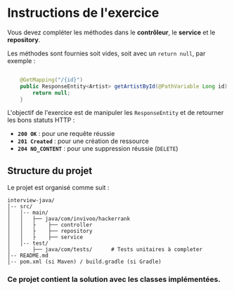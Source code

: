# Instructions de l'exercice

Vous devez compléter les méthodes dans le **contrôleur**, le **service** et le **repository**.

Les méthodes sont fournies soit vides, soit avec un `return null`, par exemple : 
```java

    @GetMapping("/{id}")
    public ResponseEntity<Artist> getArtistById(@PathVariable Long id) {
        return null;
    }
```
L'objectif de l'exercice est de manipuler les `ResponseEntity` et de retourner les bons statuts HTTP :

- **`200 OK`** : pour une requête réussie
- **`201 Created`** : pour une création de ressource
- **`204 NO_CONTENT`** : pour une suppression réussie (`DELETE`)



## Structure du projet

Le projet est organisé comme suit :

```
interview-java/
│-- src/
│   │-- main/
│   │   ├── java/com/invivoo/hackerrank
│   │   ├    ├── controller
│   │   ├    ├── repository
│   │   ├    ├── service
│   │-- test/
│       ├── java/com/tests/      # Tests unitaires à completer
│-- README.md
│-- pom.xml (si Maven) / build.gradle (si Gradle)
```

### Ce projet contient la solution avec les classes implémentées.